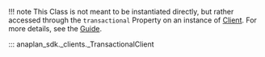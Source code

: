 !!! note
    This Class is not meant to be instantiated directly, but rather accessed through the `transactional` Property on an
    instance of [Client](sync_client.md). For more details, see the [Guide](../../guides/transactional.md).

::: anaplan_sdk._clients._TransactionalClient

<style>
    [data-md-component="toc"] li:first-of-type{
        display:  none!important;
    }
</style>
